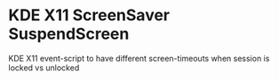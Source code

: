 KDE X11 ScreenSaver SuspendScreen
===

KDE X11 event-script to have different screen-timeouts when session is locked vs unlocked

